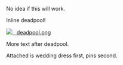 No idea if this will work.

Inline deadpool!

 [![](https://ssl.gstatic.com/docs/doclist/images/icon_11_image_list.png) &nbsp; deadpool.png](https://docs.google.com/file/d/0B8sfgc4yfys8bmFlZTlEaERxejg/edit?usp=drivesdk)

More text after deadpool.

Attached is wedding dress first, pins second.

